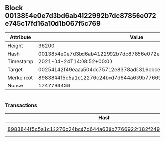## Block 0013854e0e7d3bd6ab4122992b7dc87856e072e745c17fd16a10d1b067f5c769

Attribute | Value
--- | ---
Height | 36200
Hash | 0013854e0e7d3bd6ab4122992b7dc87856e072e745c17fd16a10d1b067f5c769
Timestamp | 2021-04-24T14:08:52+00:00
Target | 00254142f49eaaa504dc75712e8378ad5316cbcead634704b3734b6271167cc4
Merke root | 8983844f5c5a1c12276c24bcd7d644a639b7766922f182f2493b683ebc9ebaca
Nonce | 1747798438

```

```

### Transactions

Hash | Amount
--- | ---
[8983844f5c5a1c12276c24bcd7d644a639b7766922f182f2493b683ebc9ebaca](8983844f5c5a1c12276c24bcd7d644a639b7766922f182f2493b683ebc9ebaca.md) | 10.00000000 SKEPTI 

